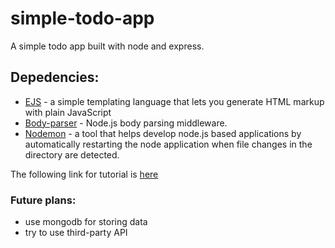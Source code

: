 # simple-todo-app
A simple todo app built with node and express.

## Depedencies:
* [EJS](https://ejs.co/) - a simple templating language that lets you generate HTML markup with plain JavaScript
* [Body-parser](https://www.npmjs.com/package/body-parser) - Node.js body parsing middleware.
* [Nodemon](https://www.npmjs.com/package/nodemon) - a tool that helps develop node.js based applications by automatically restarting the node application when file changes in the directory are detected.

The following link for tutorial is [here]( https://medium.com/@atingenkay/creating-a-todo-app-with-node-js-express-8fa51f39b16f)

### Future plans:
* use mongodb for storing data
* try to use third-party API

